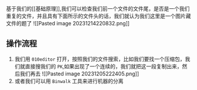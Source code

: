 基于我们的[[基础原理]],我们可以检查我们前一个文件的文件尾，是否是一个我们重复的文件，并且具有下面所示的文件头的话，我们就认为我们这里是一个图片藏文件的题了
![[Pasted image 20231214220832.png]]


## 操作流程
1. 我们用 `010editor` 打开，按照我们的文件搜索，比如我们要找一个压缩包，我们就直接搜我们的 `PK`,如果出现了一个连续的，我们就把这一段复制出来，然后我们再去
![[Pasted image 20231205222405.png]]
2. 或者我们可以用 `Binwalk` 工具来进行机器的分离